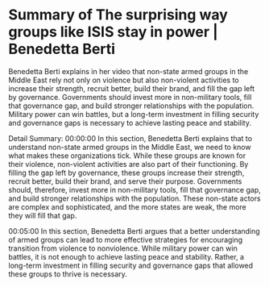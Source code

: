 # Summary of The surprising way groups like ISIS stay in power | Benedetta Berti

Benedetta Berti explains in her video that non-state armed groups in the Middle East rely not only on violence but also non-violent activities to increase their strength, recruit better, build their brand, and fill the gap left by governance. Governments should invest more in non-military tools, fill that governance gap, and build stronger relationships with the population. Military power can win battles, but a long-term investment in filling security and governance gaps is necessary to achieve lasting peace and stability.

Detail Summary: 
00:00:00
In this section, Benedetta Berti explains that to understand non-state armed groups in the Middle East, we need to know what makes these organizations tick. While these groups are known for their violence, non-violent activities are also part of their functioning. By filling the gap left by governance, these groups increase their strength, recruit better, build their brand, and serve their purpose. Governments should, therefore, invest more in non-military tools, fill that governance gap, and build stronger relationships with the population. These non-state actors are complex and sophisticated, and the more states are weak, the more they will fill that gap.

00:05:00
In this section, Benedetta Berti argues that a better understanding of armed groups can lead to more effective strategies for encouraging transition from violence to nonviolence. While military power can win battles, it is not enough to achieve lasting peace and stability. Rather, a long-term investment in filling security and governance gaps that allowed these groups to thrive is necessary.

